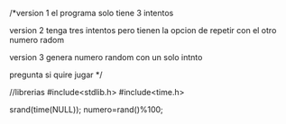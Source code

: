 /*version 1 
el programa solo tiene 3 intentos

version 2
tenga tres intentos pero tienen la opcion de repetir con el otro numero radom

version 3 
genera numero random con un solo intnto


pregunta si quire jugar */

//librerias 
#include<stdlib.h>
#include<time.h>

srand(time(NULL));
numero=rand()%100;